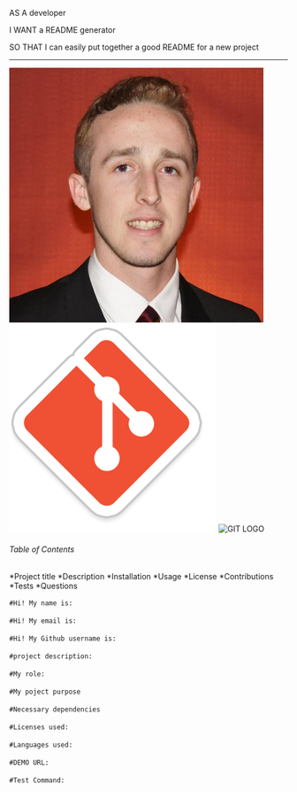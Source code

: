 
  AS A developer

  I WANT a README generator
  
  SO THAT I can easily put together a good README for a new project
  __________________________________________________________________________
  ![profile picture](./assets/profilepicture1.jpg)
  ![GIT LOGO](./assets/git-sticker.jpg)
  ![GIT LOGO](./assets/gif)
  ###### Table of Contents
  *Project title
  *Description
  *Installation
  *Usage
  *License
  *Contributions
  *Tests
  *Questions
  
    #Hi! My name is:
    
    #Hi! My email is:
    
    #Hi! My Github username is:
    
    #project description:
    
    #My role:
    
    #My poject purpose
    
    #Necessary dependencies
    
    #Licenses used:
    
    #Languages used:
    
    #DEMO URL:
    
    #Test Command:
    
    
    
    
    